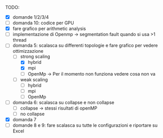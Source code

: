 TODO:

- [x] domande 1/2/3/4
- [ ] domanda 10: codice per GPU
- [x] fare grafico per arithmetic analysis
- [ ] implementazione di Openmp -> segmentation fault quando si usa >1 thread
- [ ] domanda 5: scalasca su differenti topologie e fare grafico per vedere ottimizzazione
    - [ ] strong scaling
        - [x] hybrid
        - [x] mpi
        - [ ] OpenMp -> Per il momento non funziona vedere cosa non va
    - [ ] weak scaling
        - [ ] hybrid
        - [ ] mpi
        - [ ] OpenMp
- [ ] domanda 6: scalasca su collapse e non collapse
    - [ ] collapse -> stessi risultati di openMP
    - [ ] no collapse
- [x] domanda 7
- [ ] domande 8 e 9: fare scalasca su tutte le configurazioni e riportare su Excel
